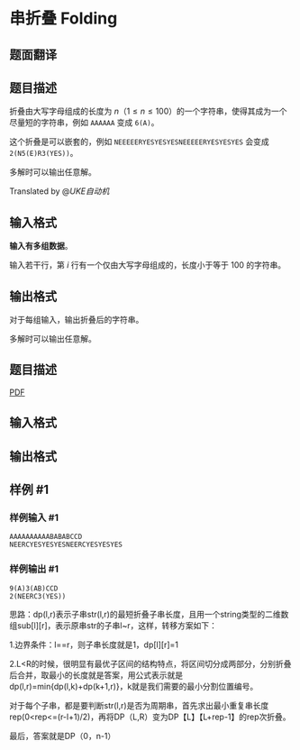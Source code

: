 # 串折叠 Folding

## 题面翻译

## 题目描述

折叠由大写字母组成的长度为 $n$（$1\leqslant n\leqslant100$）的一个字符串，使得其成为一个尽量短的字符串，例如 `AAAAAA` 变成 `6(A)`。

这个折叠是可以嵌套的，例如 `NEEEEERYESYESYESNEEEEERYESYESYES` 会变成 `2(N5(E)R3(YES))`。

多解时可以输出任意解。

Translated by @_UKE自动机_

## 输入格式

**输入有多组数据**。

输入若干行，第 $i$ 行有一个仅由大写字母组成的，长度小于等于 $100$ 的字符串。

## 输出格式

对于每组输入，输出折叠后的字符串。

多解时可以输出任意解。

## 题目描述

[problemUrl]: https://uva.onlinejudge.org/index.php?option=com_onlinejudge&Itemid=8&category=825&page=show_problem&problem=4505

[PDF](https://uva.onlinejudge.org/external/16/p1630.pdf)

## 输入格式

## 输出格式

## 样例 #1

### 样例输入 #1

```
AAAAAAAAAABABABCCD
NEERCYESYESYESNEERCYESYESYES
```

### 样例输出 #1

```
9(A)3(AB)CCD
2(NEERC3(YES))
```

思路：dp(l,r)表示子串str(l,r)的最短折叠子串长度，且用一个string类型的二维数组sub[l][r]，表示原串str的子串l~r，这样，转移方案如下：

1.边界条件：l==r，则子串长度就是1，dp[l][r]=1

2.L<R的时候，很明显有最优子区间的结构特点，将区间切分成两部分，分别折叠后合并，取最小的长度就是答案，用公式表示就是dp(l,r)=min{dp(l,k)+dp(k+1,r)}，k就是我们需要的最小分割位置编号。

对于每个子串，都是要判断str(l,r)是否为周期串，首先求出最小重复串长度rep(0<rep<=(r-l+1)/2)，再将DP（L,R）变为DP【L】【L+rep-1】的rep次折叠。

最后，答案就是DP（0，n-1）